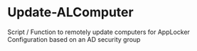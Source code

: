 # Update-ALComputer
Script / Function to remotely update computers for AppLocker Configuration based on an AD security group
